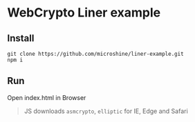 # WebCrypto Liner example

## Install

```
git clone https://github.com/microshine/liner-example.git
npm i
```

## Run

Open index.html in Browser

> JS downloads `asmcrypto`, `elliptic` for IE, Edge and Safari